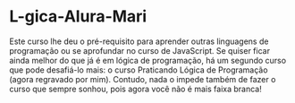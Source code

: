 # L-gica-Alura-Mari

Este curso lhe deu o pré-requisito para aprender outras linguagens de programação ou se aprofundar no curso de JavaScript. 
Se quiser ficar ainda melhor do que já é em lógica de programação, há um segundo curso que pode desafiá-lo mais: 
o curso Praticando Lógica de Programação (agora regravado por mim). 
Contudo, nada o impede também de fazer o curso que sempre sonhou, pois agora você não é mais faixa branca!
